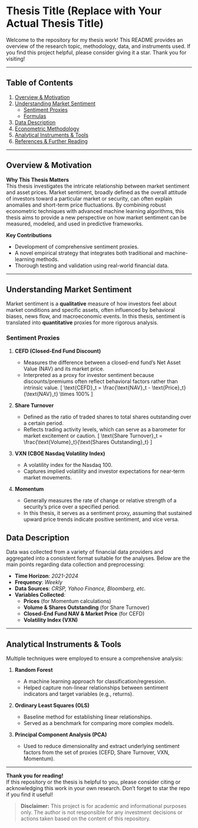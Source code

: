# Thesis Title (Replace with Your Actual Thesis Title)

Welcome to the repository for my thesis work! This README provides an overview of the research topic, methodology, data, and instruments used. If you find this project helpful, please consider giving it a star. Thank you for visiting!

---

## Table of Contents
1. [Overview & Motivation](#overview--motivation)  
2. [Understanding Market Sentiment](#understanding-market-sentiment)  
   - [Sentiment Proxies](#sentiment-proxies)  
   - [Formulas](#formulas)  
3. [Data Description](#data-description)  
4. [Econometric Methodology](#econometric-methodology)  
5. [Analytical Instruments & Tools](#analytical-instruments--tools)  
6. [References & Further Reading](#references--further-reading)

---

## Overview & Motivation

**Why This Thesis Matters**  
This thesis investigates the intricate relationship between market sentiment and asset prices. Market sentiment, broadly defined as the overall attitude of investors toward a particular market or security, can often explain anomalies and short-term price fluctuations. By combining robust econometric techniques with advanced machine learning algorithms, this thesis aims to provide a new perspective on how market sentiment can be measured, modeled, and used in predictive frameworks.

**Key Contributions**  
- Development of comprehensive sentiment proxies.  
- A novel empirical strategy that integrates both traditional and machine-learning methods.  
- Thorough testing and validation using real-world financial data.  

---

## Understanding Market Sentiment

Market sentiment is a **qualitative** measure of how investors feel about market conditions and specific assets, often influenced by behavioral biases, news flow, and macroeconomic events. In this thesis, sentiment is translated into **quantitative** proxies for more rigorous analysis.

### Sentiment Proxies

1. **CEFD (Closed-End Fund Discount)**  
   - Measures the difference between a closed-end fund’s Net Asset Value (NAV) and its market price.  
   - Interpreted as a proxy for investor sentiment because discounts/premiums often reflect behavioral factors rather than intrinsic value.
   \[
   \text{CEFD}_t = \frac{\text{NAV}_t - \text{Price}_t}{\text{NAV}_t} \times 100\%
   \]

2. **Share Turnover**  
   - Defined as the ratio of traded shares to total shares outstanding over a certain period.  
   - Reflects trading activity levels, which can serve as a barometer for market excitement or caution.
     \[
     \text{Share Turnover}_t = \frac{\text{Volume}_t}{\text{Shares Outstanding}_t}
     \]

4. **VXN (CBOE Nasdaq Volatility Index)**  
   - A volatility index for the Nasdaq 100.  
   - Captures implied volatility and investor expectations for near-term market movements.

5. **Momentum**  
   - Generally measures the rate of change or relative strength of a security’s price over a specified period.  
   - In this thesis, it serves as a sentiment proxy, assuming that sustained upward price trends indicate positive sentiment, and vice versa.


## Data Description

Data was collected from a variety of financial data providers and aggregated into a consistent format suitable for the analyses. Below are the main points regarding data collection and preprocessing:

- **Time Horizon**: *2021-2024*  
- **Frequency**: *Weekly*  
- **Data Sources**: *CRSP, Yahoo Finance, Bloomberg, etc.*  
- **Variables Collected**:  
  - **Prices** (for Momentum calculations)  
  - **Volume & Shares Outstanding** (for Share Turnover)  
  - **Closed-End Fund NAV & Market Price** (for CEFD)  
  - **Volatility Index (VXN)**

---

## Analytical Instruments & Tools

Multiple techniques were employed to ensure a comprehensive analysis:

1. **Random Forest**  
   - A machine learning approach for classification/regression.  
   - Helped capture non-linear relationships between sentiment indicators and target variables (e.g., returns).

2. **Ordinary Least Squares (OLS)**  
   - Baseline method for establishing linear relationships.  
   - Served as a benchmark for comparing more complex models.

3. **Principal Component Analysis (PCA)**  
   - Used to reduce dimensionality and extract underlying sentiment factors from the set of proxies (CEFD, Share Turnover, VXN, Momentum).
---



**Thank you for reading!**  
If this repository or the thesis is helpful to you, please consider citing or acknowledging this work in your own research. Don’t forget to star the repo if you find it useful!

> **Disclaimer:** This project is for academic and informational purposes only. The author is not responsible for any investment decisions or actions taken based on the content of this repository.
